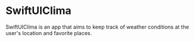 # SwiftUIClima
SwiftUIClima is an app that aims to keep track of weather conditions at the user's location and favorite places.
